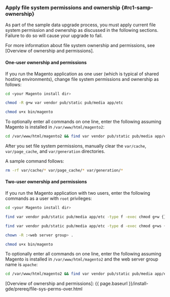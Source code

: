 ### Apply file system permissions and ownership {#rc1-samp-ownership}

As part of the sample data upgrade process, you must apply current file system permission and ownership as discussed in the following sections.
Failure to do so will cause your upgrade to fail.

For more information about file system ownership and permissions, see [Overview of ownership and permissions].

#### One-user ownership and permissions

If you run the Magento application as one user (which is typical of shared hosting environments), change file system permissions and ownership as follows:

```bash
cd <your Magento install dir>
```
```bash
chmod -R g+w var vendor pub/static pub/media app/etc
```
```bash
chmod u+x bin/magento
```

To optionally enter all commands on one line, enter the following assuming Magento is installed in `/var/www/html/magento2`:
```bash
cd /var/www/html/magento2 && find var vendor pub/static pub/media app/etc -type f -exec chmod g+w {} + && find var vendor pub/static pub/media app/etc -type d -exec chmod g+w {} + && chmod u+x bin/magento
```

After you set file system permissions, manually clear the `var/cache`, `var/page_cache`, and `var/generation` directories.

A sample command follows:
```bash
rm -rf var/cache/* var/page_cache/* var/generation/*
```

#### Two-user ownership and permissions

If you run the Magento application with two users, enter the following commands as a user with `root` privileges:

```bash
cd <your Magento install dir>
```
```bash
find var vendor pub/static pub/media app/etc -type f -exec chmod g+w {} +
```
```bash
find var vendor pub/static pub/media app/etc -type d -exec chmod g+ws {} +
```
```bash
chown -R :<web server group> .
```
```bash
chmod u+x bin/magento
```

To optionally enter all commands on one line, enter the following assuming Magento is installed in `/var/www/html/magento2` and the web server group name is `apache`:
```bash
cd /var/www/html/magento2 && find var vendor pub/static pub/media app/etc -type f -exec chmod g+w {} + && find var vendor pub/static pub/media app/etc -type d -exec chmod g+ws {} + && chown -R :apache . && chmod u+x bin/magento
```

<!-- Link definitions -->
[Overview of ownership and permissions]: {{ page.baseurl }}/install-gde/prereq/file-sys-perms-over.html

